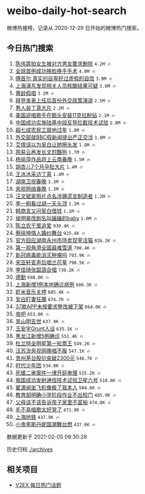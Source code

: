 # weibo-daily-hot-search

微博热搜榜，记录从 2020-12-29 日开始的微博热门搜索。

## 今日热门搜索

<!-- BEGIN -->

1. [陈伟霆拍女生被对方男友要求删除](https://s.weibo.com/weibo?q=%E9%99%88%E4%BC%9F%E9%9C%86%E6%8B%8D%E5%A5%B3%E7%94%9F%E8%A2%AB%E5%AF%B9%E6%96%B9%E7%94%B7%E5%8F%8B%E8%A6%81%E6%B1%82%E5%88%A0%E9%99%A4&Refer=top) `4.2M 🔥`
1. [全球首例成功换脸换手手术](https://s.weibo.com/weibo?q=%E5%85%A8%E7%90%83%E9%A6%96%E4%BE%8B%E6%88%90%E5%8A%9F%E6%8D%A2%E8%84%B8%E6%8D%A2%E6%89%8B%E6%89%8B%E6%9C%AF&Refer=top) `4.0M 🔥`
1. [傅首尔 真实的自卑好过虚假的自信](https://s.weibo.com/weibo?q=%E5%82%85%E9%A6%96%E5%B0%94%20%E7%9C%9F%E5%AE%9E%E7%9A%84%E8%87%AA%E5%8D%91%E5%A5%BD%E8%BF%87%E8%99%9A%E5%81%87%E7%9A%84%E8%87%AA%E4%BF%A1&Refer=top) `3.9M 🔥`
1. [上海浦东发现相关人员核酸结果可疑](https://s.weibo.com/weibo?q=%23%E4%B8%8A%E6%B5%B7%E6%B5%A6%E4%B8%9C%E5%8F%91%E7%8E%B0%E7%9B%B8%E5%85%B3%E4%BA%BA%E5%91%98%E6%A0%B8%E9%85%B8%E7%BB%93%E6%9E%9C%E5%8F%AF%E7%96%91%23&Refer=top) `3.6M 🔥`
1. [黄龄假唱](https://s.weibo.com/weibo?q=%E9%BB%84%E9%BE%84%E5%81%87%E5%94%B1&Refer=top) `3.2M 🔥`
1. [拜登发表上任后首份外交政策演讲](https://s.weibo.com/weibo?q=%23%E6%8B%9C%E7%99%BB%E5%8F%91%E8%A1%A8%E4%B8%8A%E4%BB%BB%E5%90%8E%E9%A6%96%E4%BB%BD%E5%A4%96%E4%BA%A4%E6%94%BF%E7%AD%96%E6%BC%94%E8%AE%B2%23&Refer=top) `2.5M 🔥`
1. [男人装丁真大片](https://s.weibo.com/weibo?q=%E7%94%B7%E4%BA%BA%E8%A3%85%E4%B8%81%E7%9C%9F%E5%A4%A7%E7%89%87&Refer=top) `2.2M 🔥`
1. [美国说唱歌手在额头安装11克拉粉钻](https://s.weibo.com/weibo?q=%23%E7%BE%8E%E5%9B%BD%E8%AF%B4%E5%94%B1%E6%AD%8C%E6%89%8B%E5%9C%A8%E9%A2%9D%E5%A4%B4%E5%AE%89%E8%A3%8511%E5%85%8B%E6%8B%89%E7%B2%89%E9%92%BB%23&Refer=top) `2.1M 🔥`
1. [中国成功实施陆基中段反导拦截技术试验](https://s.weibo.com/weibo?q=%23%E4%B8%AD%E5%9B%BD%E6%88%90%E5%8A%9F%E5%AE%9E%E6%96%BD%E9%99%86%E5%9F%BA%E4%B8%AD%E6%AE%B5%E5%8F%8D%E5%AF%BC%E6%8B%A6%E6%88%AA%E6%8A%80%E6%9C%AF%E8%AF%95%E9%AA%8C%23&Refer=top) `2.0M 🔥`
1. [超七成农民工就地过年](https://s.weibo.com/weibo?q=%23%E8%B6%85%E4%B8%83%E6%88%90%E5%86%9C%E6%B0%91%E5%B7%A5%E5%B0%B1%E5%9C%B0%E8%BF%87%E5%B9%B4%23&Refer=top) `1.8M 🔥`
1. [外交部就BBC假新闻提出严正交涉](https://s.weibo.com/weibo?q=%23%E5%A4%96%E4%BA%A4%E9%83%A8%E5%B0%B1BBC%E5%81%87%E6%96%B0%E9%97%BB%E6%8F%90%E5%87%BA%E4%B8%A5%E6%AD%A3%E4%BA%A4%E6%B6%89%23&Refer=top) `1.8M 🔥`
1. [艾情误以为吴白让她擦头发](https://s.weibo.com/weibo?q=%E8%89%BE%E6%83%85%E8%AF%AF%E4%BB%A5%E4%B8%BA%E5%90%B4%E7%99%BD%E8%AE%A9%E5%A5%B9%E6%93%A6%E5%A4%B4%E5%8F%91&Refer=top) `1.8M 🔥`
1. [网易云再发长文怼酷狗](https://s.weibo.com/weibo?q=%23%E7%BD%91%E6%98%93%E4%BA%91%E5%86%8D%E5%8F%91%E9%95%BF%E6%96%87%E6%80%BC%E9%85%B7%E7%8B%97%23&Refer=top) `1.7M 🔥`
1. [杨丽萍作品将上云南春晚](https://s.weibo.com/weibo?q=%23%E6%9D%A8%E4%B8%BD%E8%90%8D%E4%BD%9C%E5%93%81%E5%B0%86%E4%B8%8A%E4%BA%91%E5%8D%97%E6%98%A5%E6%99%9A%23&Refer=top) `1.5M 🔥`
1. [胡杏儿7个月孕肚大片](https://s.weibo.com/weibo?q=%23%E8%83%A1%E6%9D%8F%E5%84%BF7%E4%B8%AA%E6%9C%88%E5%AD%95%E8%82%9A%E5%A4%A7%E7%89%87%23&Refer=top) `1.4M 🔥`
1. [王冰冰采访丁真](https://s.weibo.com/weibo?q=%E7%8E%8B%E5%86%B0%E5%86%B0%E9%87%87%E8%AE%BF%E4%B8%81%E7%9C%9F&Refer=top) `1.4M 🔥`
1. [湖南卫视春晚](https://s.weibo.com/weibo?q=%E6%B9%96%E5%8D%97%E5%8D%AB%E8%A7%86%E6%98%A5%E6%99%9A&Refer=top) `1.3M 🔥`
1. [央视网络春晚](https://s.weibo.com/weibo?q=%23%E5%A4%AE%E8%A7%86%E7%BD%91%E7%BB%9C%E6%98%A5%E6%99%9A%23&Refer=top) `1.3M 🔥`
1. [汪文斌拿照片点名涉疆谎言制造者](https://s.weibo.com/weibo?q=%23%E6%B1%AA%E6%96%87%E6%96%8C%E6%8B%BF%E7%85%A7%E7%89%87%E7%82%B9%E5%90%8D%E6%B6%89%E7%96%86%E8%B0%8E%E8%A8%80%E5%88%B6%E9%80%A0%E8%80%85%23&Refer=top) `1.2M 🔥`
1. [李一桐看过胡一天头顶](https://s.weibo.com/weibo?q=%23%E6%9D%8E%E4%B8%80%E6%A1%90%E7%9C%8B%E8%BF%87%E8%83%A1%E4%B8%80%E5%A4%A9%E5%A4%B4%E9%A1%B6%23&Refer=top) `1.2M 🔥`
1. [韩商言又问吴白借钱](https://s.weibo.com/weibo?q=%23%E9%9F%A9%E5%95%86%E8%A8%80%E5%8F%88%E9%97%AE%E5%90%B4%E7%99%BD%E5%80%9F%E9%92%B1%23&Refer=top) `1.1M 🔥`
1. [侯明昊改剧名叫婳婳的baby](https://s.weibo.com/weibo?q=%23%E4%BE%AF%E6%98%8E%E6%98%8A%E6%94%B9%E5%89%A7%E5%90%8D%E5%8F%AB%E5%A9%B3%E5%A9%B3%E7%9A%84baby%23&Refer=top) `1.0M 🔥`
1. [陈立农千里追爱](https://s.weibo.com/weibo?q=%23%E9%99%88%E7%AB%8B%E5%86%9C%E5%8D%83%E9%87%8C%E8%BF%BD%E7%88%B1%23&Refer=top) `939.4K 🔥`
1. [蔡徐坤情人婚纱舞台](https://s.weibo.com/weibo?q=%E8%94%A1%E5%BE%90%E5%9D%A4%E6%83%85%E4%BA%BA%E5%A9%9A%E7%BA%B1%E8%88%9E%E5%8F%B0&Refer=top) `925.4K 🔥`
1. [官方回应湖南永州市场卖现宰活猫](https://s.weibo.com/weibo?q=%23%E5%AE%98%E6%96%B9%E5%9B%9E%E5%BA%94%E6%B9%96%E5%8D%97%E6%B0%B8%E5%B7%9E%E5%B8%82%E5%9C%BA%E5%8D%96%E7%8E%B0%E5%AE%B0%E6%B4%BB%E7%8C%AB%23&Refer=top) `826.3K 🔥`
1. [第一视角滑全国最难雪道](https://s.weibo.com/weibo?q=%23%E7%AC%AC%E4%B8%80%E8%A7%86%E8%A7%92%E6%BB%91%E5%85%A8%E5%9B%BD%E6%9C%80%E9%9A%BE%E9%9B%AA%E9%81%93%23&Refer=top) `798.4K 🔥`
1. [新冠病毒能消灭肿瘤吗](https://s.weibo.com/weibo?q=%23%E6%96%B0%E5%86%A0%E7%97%85%E6%AF%92%E8%83%BD%E6%B6%88%E7%81%AD%E8%82%BF%E7%98%A4%E5%90%97%23&Refer=top) `793.9K 🔥`
1. [宋亚轩变声后唱兰花草](https://s.weibo.com/weibo?q=%23%E5%AE%8B%E4%BA%9A%E8%BD%A9%E5%8F%98%E5%A3%B0%E5%90%8E%E5%94%B1%E5%85%B0%E8%8A%B1%E8%8D%89%23&Refer=top) `790.5K 🔥`
1. [李佳琦张韶涵合唱](https://s.weibo.com/weibo?q=%E6%9D%8E%E4%BD%B3%E7%90%A6%E5%BC%A0%E9%9F%B6%E6%B6%B5%E5%90%88%E5%94%B1&Refer=top) `738.2K 🔥`
1. [德勤](https://s.weibo.com/weibo?q=%E5%BE%B7%E5%8B%A4&Refer=top) `698.0K 🔥`
1. [上海新增1例本地确诊病例](https://s.weibo.com/weibo?q=%E4%B8%8A%E6%B5%B7%E6%96%B0%E5%A2%9E1%E4%BE%8B%E6%9C%AC%E5%9C%B0%E7%A1%AE%E8%AF%8A%E7%97%85%E4%BE%8B&Refer=top) `686.3K 🔥`
1. [虾米音乐关停](https://s.weibo.com/weibo?q=%E8%99%BE%E7%B1%B3%E9%9F%B3%E4%B9%90%E5%85%B3%E5%81%9C&Refer=top) `685.4K 🔥`
1. [吴白盯妻狂魔](https://s.weibo.com/weibo?q=%23%E5%90%B4%E7%99%BD%E7%9B%AF%E5%A6%BB%E7%8B%82%E9%AD%94%23&Refer=top) `674.7K 🔥`
1. [37款APP未按要求整改被下架](https://s.weibo.com/weibo?q=%2337%E6%AC%BEAPP%E6%9C%AA%E6%8C%89%E8%A6%81%E6%B1%82%E6%95%B4%E6%94%B9%E8%A2%AB%E4%B8%8B%E6%9E%B6%23&Refer=top) `664.0K 🔥`
1. [帝吧](https://s.weibo.com/weibo?q=%E5%B8%9D%E5%90%A7&Refer=top) `653.8K 🔥`
1. [吴山明去世](https://s.weibo.com/weibo?q=%23%E5%90%B4%E5%B1%B1%E6%98%8E%E5%8E%BB%E4%B8%96%23&Refer=top) `637.9K 🔥`
1. [王安宇Grunt人设](https://s.weibo.com/weibo?q=%23%E7%8E%8B%E5%AE%89%E5%AE%87Grunt%E4%BA%BA%E8%AE%BE%23&Refer=top) `635.1K 🔥`
1. [黑龙江新增5例确诊](https://s.weibo.com/weibo?q=%23%E9%BB%91%E9%BE%99%E6%B1%9F%E6%96%B0%E5%A2%9E5%E4%BE%8B%E7%A1%AE%E8%AF%8A%23&Refer=top) `551.4K 🔥`
1. [杜兰特全明星第一轮票王](https://s.weibo.com/weibo?q=%23%E6%9D%9C%E5%85%B0%E7%89%B9%E5%85%A8%E6%98%8E%E6%98%9F%E7%AC%AC%E4%B8%80%E8%BD%AE%E7%A5%A8%E7%8E%8B%23&Refer=top) `549.2K 🔥`
1. [汪苏泷央视网晚唱不服](https://s.weibo.com/weibo?q=%23%E6%B1%AA%E8%8B%8F%E6%B3%B7%E5%A4%AE%E8%A7%86%E7%BD%91%E6%99%9A%E5%94%B1%E4%B8%8D%E6%9C%8D%23&Refer=top) `547.1K 🔥`
1. [贵州茅台股价突破2300元](https://s.weibo.com/weibo?q=%23%E8%B4%B5%E5%B7%9E%E8%8C%85%E5%8F%B0%E8%82%A1%E4%BB%B7%E7%AA%81%E7%A0%B42300%E5%85%83%23&Refer=top) `546.7K 🔥`
1. [时代少年团](https://s.weibo.com/weibo?q=%E6%97%B6%E4%BB%A3%E5%B0%91%E5%B9%B4%E5%9B%A2&Refer=top) `534.0K 🔥`
1. [死缓二审案件一律开庭审理](https://s.weibo.com/weibo?q=%23%E6%AD%BB%E7%BC%93%E4%BA%8C%E5%AE%A1%E6%A1%88%E4%BB%B6%E4%B8%80%E5%BE%8B%E5%BC%80%E5%BA%AD%E5%AE%A1%E7%90%86%23&Refer=top) `515.2K 🔥`
1. [我国成功发射通信技术试验卫星六号](https://s.weibo.com/weibo?q=%E6%88%91%E5%9B%BD%E6%88%90%E5%8A%9F%E5%8F%91%E5%B0%84%E9%80%9A%E4%BF%A1%E6%8A%80%E6%9C%AF%E8%AF%95%E9%AA%8C%E5%8D%AB%E6%98%9F%E5%85%AD%E5%8F%B7&Refer=top) `510.8K 🔥`
1. [翟潇闻坐飞机像极了我本人](https://s.weibo.com/weibo?q=%23%E7%BF%9F%E6%BD%87%E9%97%BB%E5%9D%90%E9%A3%9E%E6%9C%BA%E5%83%8F%E6%9E%81%E4%BA%86%E6%88%91%E6%9C%AC%E4%BA%BA%23&Refer=top) `504.6K 🔥`
1. [教育部明确小学阶段作业不出校门](https://s.weibo.com/weibo?q=%23%E6%95%99%E8%82%B2%E9%83%A8%E6%98%8E%E7%A1%AE%E5%B0%8F%E5%AD%A6%E9%98%B6%E6%AE%B5%E4%BD%9C%E4%B8%9A%E4%B8%8D%E5%87%BA%E6%A0%A1%E9%97%A8%23&Refer=top) `485.9K 🔥`
1. [父母该不该告诉孩子家里不富裕](https://s.weibo.com/weibo?q=%23%E7%88%B6%E6%AF%8D%E8%AF%A5%E4%B8%8D%E8%AF%A5%E5%91%8A%E8%AF%89%E5%AD%A9%E5%AD%90%E5%AE%B6%E9%87%8C%E4%B8%8D%E5%AF%8C%E8%A3%95%23&Refer=top) `474.8K 🔥`
1. [毛不易唱歌太好哭了](https://s.weibo.com/weibo?q=%23%E6%AF%9B%E4%B8%8D%E6%98%93%E5%94%B1%E6%AD%8C%E5%A4%AA%E5%A5%BD%E5%93%AD%E4%BA%86%23&Refer=top) `471.8K 🔥`
1. [上海地铁](https://s.weibo.com/weibo?q=%E4%B8%8A%E6%B5%B7%E5%9C%B0%E9%93%81&Refer=top) `437.9K 🔥`
1. [小鬼李斯丹妮国潮舞台燃](https://s.weibo.com/weibo?q=%23%E5%B0%8F%E9%AC%BC%E6%9D%8E%E6%96%AF%E4%B8%B9%E5%A6%AE%E5%9B%BD%E6%BD%AE%E8%88%9E%E5%8F%B0%E7%87%83%23&Refer=top) `437.6K 🔥`

数据更新于 2021-02-05 09:30:28

<!-- END -->

历史归档 [./archives](./archives)

## 相关项目

- [V2EX 每日热门话题](https://github.com/realLeonardo/v2ex-daily-hot-topic)
